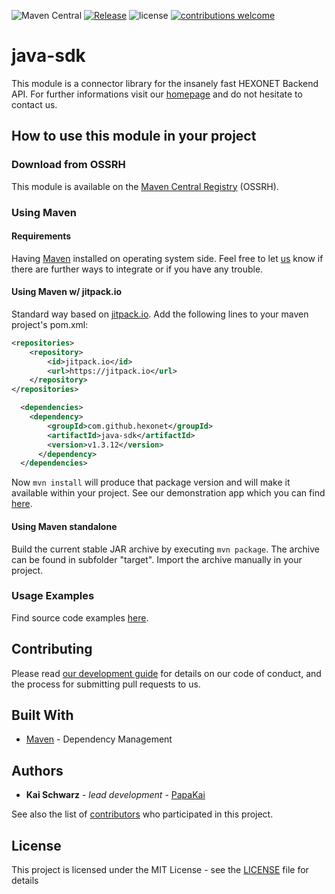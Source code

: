 ![Maven Central](https://img.shields.io/maven-central/v/net.hexonet.apiconnector/java-sdk.svg)
[![Release](https://jitpack.io/v/hexonet/java-sdk.svg)](https://jitpack.io/#hexonet/java-sdk)
![license](https://img.shields.io/github/license/mashape/apistatus.svg)
[![contributions welcome](https://img.shields.io/badge/contributions-welcome-brightgreen.svg)](https://github.com/hexonet/java-sdk/issues)



# java-sdk

This module is a connector library for the insanely fast HEXONET Backend API. For further informations visit our [homepage](http://hexonet.net) and do not hesitate to contact us.

## How to use this module in your project

### Download from OSSRH

This module is available on the [Maven Central Registry](https://github.com/hexonet/java-sdk/wiki/Development-Guide#ossrh-paths) (OSSRH).

### Using Maven

#### Requirements

Having [Maven](https://maven.apache.org) installed on operating system side.
Feel free to let [us](https://github.com/hexonet/java-sdk/wiki/Help) know if there are further ways to integrate or if you have any trouble.

#### Using Maven w/ jitpack.io

Standard way based on [jitpack.io](http://jitpack.io).
Add the following lines to your maven project's pom.xml:

```xml
<repositories>
    <repository>
        <id>jitpack.io</id>
        <url>https://jitpack.io</url>
    </repository>
</repositories>
```

```xml
  <dependencies>
    <dependency>
        <groupId>com.github.hexonet</groupId>
        <artifactId>java-sdk</artifactId>
        <version>v1.3.12</version>
      </dependency>
  </dependencies>
```

Now `mvn install` will produce that package version and will make it available within your project.
See our demonstration app which you can find [here](https://github.com/hexonet/java-sdk-demo).

#### Using Maven standalone

Build the current stable JAR archive by executing `mvn package`. The archive can be found in subfolder "target".
Import the archive manually in your project.

### Usage Examples

Find source code examples [here](https://github.com/hexonet/java-sdk/wiki/Usage-Guide#examples).

## Contributing

Please read [our development guide](https://github.com/hexonet/java-sdk/wiki/Development-Guide) for details on our code of conduct, and the process for submitting pull requests to us.

## Built With

* [Maven](https://maven.apache.org/) - Dependency Management

## Authors

* **Kai Schwarz** - *lead development* - [PapaKai](https://github.com/papakai)

See also the list of [contributors](https://github.com/hexonet/java-sdk/graphs/contributors) who participated in this project.

## License

This project is licensed under the MIT License - see the [LICENSE](LICENSE) file for details

